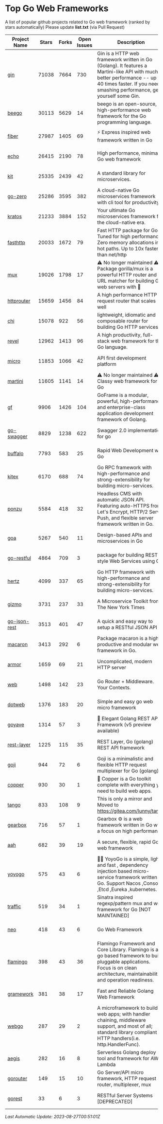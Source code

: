 # Top Go Web Frameworks
A list of popular github projects related to Go web framework (ranked by stars automatically)
Please update **list.txt** (via Pull Request)

| Project Name | Stars | Forks | Open Issues | Description | Last Commit |
| ------------ | ----- | ----- | ----------- | ----------- | ----------- |
| [gin](https://github.com/gin-gonic/gin) | 71038 | 7664 | 730 | Gin is a HTTP web framework written in Go (Golang). It features a Martini-like API with much better performance -- up to 40 times faster. If you need smashing performance, get yourself some Gin. | 2023-08-12 14:21:56 |
| [beego](https://github.com/beego/beego) | 30113 | 5629 | 14 | beego is an open-source, high-performance web framework for the Go programming language. | 2023-08-23 10:35:17 |
| [fiber](https://github.com/gofiber/fiber) | 27987 | 1405 | 69 | ⚡️ Express inspired web framework written in Go | 2023-08-23 10:19:22 |
| [echo](https://github.com/labstack/echo) | 26415 | 2190 | 78 | High performance, minimalist Go web framework | 2023-08-12 06:01:30 |
| [kit](https://github.com/go-kit/kit) | 25335 | 2439 | 42 | A standard library for microservices. | 2023-05-29 21:23:33 |
| [go-zero](https://github.com/zeromicro/go-zero) | 25286 | 3595 | 382 | A cloud-native Go microservices framework with cli tool for productivity. | 2023-08-24 06:59:49 |
| [kratos](https://github.com/go-kratos/kratos) | 21233 | 3884 | 152 | Your ultimate Go microservices framework for the cloud-native era. | 2023-08-23 02:43:26 |
| [fasthttp](https://github.com/valyala/fasthttp) | 20033 | 1672 | 79 | Fast HTTP package for Go. Tuned for high performance. Zero memory allocations in hot paths. Up to 10x faster than net/http | 2023-08-26 10:49:17 |
| [mux](https://github.com/gorilla/mux) | 19026 | 1798 | 17 | ⚠️ No longer maintained ⚠️  Package gorilla/mux is a powerful HTTP router and URL matcher for building Go web servers with 🦍 | 2023-08-24 19:57:51 |
| [httprouter](https://github.com/julienschmidt/httprouter) | 15659 | 1456 | 84 | A high performance HTTP request router that scales well | 2022-06-03 15:51:59 |
| [chi](https://github.com/go-chi/chi) | 15078 | 922 | 56 | lightweight, idiomatic and composable router for building Go HTTP services | 2023-08-08 19:06:48 |
| [revel](https://github.com/revel/revel) | 12962 | 1413 | 96 | A high productivity, full-stack web framework for the Go language. | 2022-04-12 20:53:30 |
| [micro](https://github.com/micro/micro) | 11853 | 1066 | 42 | API first development platform | 2023-07-28 18:28:23 |
| [martini](https://github.com/go-martini/martini) | 11605 | 1141 | 14 | ⚠️ No longer maintained ⚠️  Classy web framework for Go | 2017-01-21 21:58:54 |
| [gf](https://github.com/gogf/gf) | 9906 | 1426 | 104 | GoFrame is a modular, powerful, high-performance and enterprise-class application development framework of Golang.  | 2023-08-23 11:28:09 |
| [go-swagger](https://github.com/go-swagger/go-swagger) | 8829 | 1238 | 622 | Swagger 2.0 implementation for go | 2023-08-21 22:25:45 |
| [buffalo](https://github.com/gobuffalo/buffalo) | 7793 | 583 | 25 | Rapid Web Development w/ Go | 2023-01-26 15:34:17 |
| [kitex](https://github.com/cloudwego/kitex) | 6170 | 688 | 74 | Go RPC framework with high-performance and strong-extensibility for building micro-services. | 2023-08-25 06:37:48 |
| [ponzu](https://github.com/ponzu-cms/ponzu) | 5584 | 418 | 32 | Headless CMS with automatic JSON API. Featuring auto-HTTPS from Let's Encrypt, HTTP/2 Server Push, and flexible server framework written in Go. | 2020-01-02 00:14:32 |
| [goa](https://github.com/goadesign/goa) | 5267 | 540 | 11 | Design-based APIs and microservices in Go | 2023-08-24 17:29:54 |
| [go-restful](https://github.com/emicklei/go-restful) | 4864 | 709 | 3 | package for building REST-style Web Services using Go | 2023-08-19 07:17:29 |
| [hertz](https://github.com/cloudwego/hertz) | 4099 | 337 | 65 | Go HTTP framework with high-performance and strong-extensibility for building micro-services. | 2023-08-24 07:18:29 |
| [gizmo](https://github.com/nytimes/gizmo) | 3731 | 237 | 33 | A Microservice Toolkit from The New York Times | 2021-04-30 15:27:05 |
| [go-json-rest](https://github.com/ant0ine/go-json-rest) | 3513 | 401 | 47 | A quick and easy way to setup a RESTful JSON API | 2017-09-13 04:12:08 |
| [macaron](https://github.com/go-macaron/macaron) | 3413 | 292 | 6 | Package macaron is a high productive and modular web framework in Go. | 2023-08-07 03:07:21 |
| [armor](https://github.com/labstack/armor) | 1659 | 69 | 21 | Uncomplicated, modern HTTP server | 2019-08-03 18:10:09 |
| [web](https://github.com/gocraft/web) | 1498 | 142 | 23 | Go Router + Middleware. Your Contexts. | 2019-02-07 15:06:52 |
| [dotweb](https://github.com/devfeel/dotweb) | 1376 | 183 | 20 | Simple and easy go web micro framework | 2023-04-15 08:06:03 |
| [goyave](https://github.com/go-goyave/goyave) | 1314 | 57 | 3 | 🍐 Elegant Golang REST API Framework (v5 preview available) | 2023-06-09 14:22:05 |
| [rest-layer](https://github.com/rs/rest-layer) | 1225 | 115 | 35 | REST Layer, Go (golang) REST API framework | 2021-09-30 23:58:01 |
| [goji](https://github.com/goji/goji) | 944 | 72 | 6 | Goji is a minimalistic and flexible HTTP request multiplexer for Go (golang) | 2019-01-26 23:58:29 |
| [copper](https://github.com/gocopper/copper) | 930 | 30 | 1 | 🚀‏‏‎    ‎‏‏‎‏‏‎‎‎‎‎‎Copper is a Go toolkit complete with everything you need to build web apps. | 2023-08-17 19:12:35 |
| [tango](https://github.com/lunny/tango) | 833 | 108 | 9 | This is only a mirror and Moved to https://gitea.com/lunny/tango | 2019-05-17 03:31:10 |
| [gearbox](https://github.com/gogearbox/gearbox) | 716 | 57 | 1 | Gearbox :gear: is a web framework written in Go with a focus on high performance | 2022-09-21 00:20:37 |
| [aah](https://github.com/go-aah/aah) | 682 | 39 | 19 | A secure, flexible, rapid Go web framework | 2020-09-02 02:31:20 |
| [yoyogo](https://github.com/yoyofx/yoyogo) | 575 | 43 | 6 | 🦄🌈 YoyoGo is a simple, light and fast , dependency injection based micro-service framework written in Go. Support Nacos ,Consoul ,Etcd ,Eureka ,kubernetes. | 2023-05-06 03:13:09 |
| [traffic](https://github.com/gravityblast/traffic) | 519 | 34 | 1 | Sinatra inspired regexp/pattern mux and web framework for Go [NOT MAINTAINED] | 2015-11-26 21:31:07 |
| [neo](https://github.com/ivpusic/neo) | 418 | 43 | 6 | Go Web Framework | 2017-08-14 23:54:31 |
| [flamingo](https://github.com/i-love-flamingo/flamingo) | 398 | 43 | 36 | Flamingo Framework and Core Library. Flamingo is a go based framework to build pluggable applications. Focus is on clean architecture, maintainability and operation readiness. | 2023-08-25 12:27:02 |
| [gramework](https://github.com/gramework/gramework) | 381 | 38 | 17 | Fast and Reliable Golang Web Framework | 2023-01-24 23:49:42 |
| [webgo](https://github.com/bnkamalesh/webgo) | 287 | 29 | 2 | A microframework to build web apps; with handler chaining, middleware support, and most of all; standard library compliant HTTP handlers(i.e. http.HandlerFunc). | 2023-03-08 16:03:21 |
| [aegis](https://github.com/tmaiaroto/aegis) | 282 | 16 | 8 | Serverless Golang deploy tool and framework for AWS Lambda | 2019-07-28 17:59:41 |
| [gorouter](https://github.com/vardius/gorouter) | 149 | 15 | 10 | Go Server/API micro framework, HTTP request router, multiplexer, mux | 2022-10-28 23:16:55 |
| [gorest](https://github.com/tideland/gorest) | 33 | 6 | 3 | RESTful Server Systems [DEPRECATED] | 2017-11-10 13:00:37 |

*Last Automatic Update: 2023-08-27T00:51:01Z*